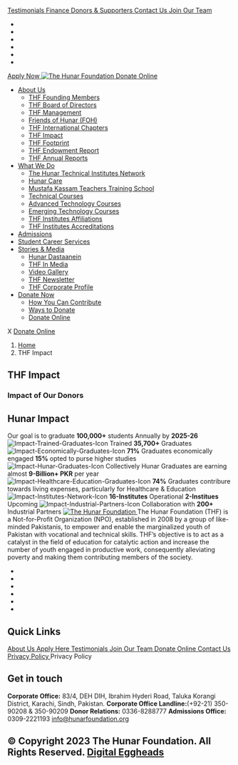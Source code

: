 [ Testimonials ](https://hunarfoundation.org/thf-impact/</testimonials/>)
[ Finance ](https://hunarfoundation.org/thf-impact/</finance/>)
[ Donors & Supporters ](https://hunarfoundation.org/thf-impact/</donors-and-supporters/>)
[ Contact Us ](https://hunarfoundation.org/thf-impact/</contact-us/>)
[ Join Our Team ](https://hunarfoundation.org/thf-impact/</join-our-team/>)
  * [ ](https://hunarfoundation.org/thf-impact/<https:/www.facebook.com/THFPakistan/>)
  * [ ](https://hunarfoundation.org/thf-impact/<https:/www.instagram.com/thehunarfoundation/>)
  * [ ](https://hunarfoundation.org/thf-impact/<https:/www.linkedin.com/company/the-hunar-foundation-thf-/>)
  * [ ](https://hunarfoundation.org/thf-impact/<https:/twitter.com/THFHunar>)
  * [ ](https://hunarfoundation.org/thf-impact/<https:/www.tiktok.com/@thehunarfoundation?_t=8edbSHDc97y&_r=1>)
  * [ ](https://hunarfoundation.org/thf-impact/<https:/www.youtube.com/c/TheHunarFoundationTHF>)


[ Apply Now ](https://hunarfoundation.org/thf-impact/<https:/docs.google.com/forms/d/e/1FAIpQLScI-WyhUZ2lZaoOHCtRIcRShkeC1ulelv_o0Ds8FmYqorPa7w/viewform?vc=0&c=0&w=1&flr=0>)
[ ![The Hunar Foundation](https://hunarfoundation.org/wp-content/uploads/2021/02/THF-Logo.png) ](https://hunarfoundation.org/thf-impact/<https:/hunarfoundation.org/>)
[ Donate Online ](https://hunarfoundation.org/thf-impact/<https:/billing.paypro.com.pk/donation/hunar-foundation/>)
  * [About Us](https://hunarfoundation.org/thf-impact/<https:/hunarfoundation.org/about-us/>)
    * [THF Founding Members](https://hunarfoundation.org/thf-impact/<https:/hunarfoundation.org/thf-founding-members/>)
    * [THF Board of Directors](https://hunarfoundation.org/thf-impact/<https:/hunarfoundation.org/thf-board-of-directors/>)
    * [THF Management](https://hunarfoundation.org/thf-impact/<https:/hunarfoundation.org/thf-management/>)
    * [Friends of Hunar (FOH)](https://hunarfoundation.org/thf-impact/<https:/hunarfoundation.org/friends-of-hunar-foh/>)
    * [THF International Chapters](https://hunarfoundation.org/thf-impact/<https:/hunarfoundation.org/thf-international-chapters/>)
    * [THF Impact](https://hunarfoundation.org/thf-impact/<https:/hunarfoundation.org/thf-impact/>)
    * [THF Footprint](https://hunarfoundation.org/thf-impact/<https:/hunarfoundation.org/thf-footprint/>)
    * [THF Endowment Report](https://hunarfoundation.org/thf-impact/<https:/hunarfoundation.org/thf-endowment-report/>)
    * [THF Annual Reports](https://hunarfoundation.org/thf-impact/<https:/hunarfoundation.org/thf-annual-reports/>)
  * [What We Do](https://hunarfoundation.org/thf-impact/<#>)
    * [The Hunar Technical Institutes Network](https://hunarfoundation.org/thf-impact/<https:/hunarfoundation.org/the-hunar-technical-institutes-network/>)
    * [Hunar Care](https://hunarfoundation.org/thf-impact/<https:/hunarfoundation.org/hunar-care/>)
    * [Mustafa Kassam Teachers Training School](https://hunarfoundation.org/thf-impact/<https:/hunarfoundation.org/mustafa-kassam-teachers-training-school/>)
    * [Technical Courses](https://hunarfoundation.org/thf-impact/<https:/hunarfoundation.org/technical-courses/>)
    * [Advanced Technology Courses](https://hunarfoundation.org/thf-impact/<https:/hunarfoundation.org/advanced-technology-courses/>)
    * [Emerging Technology Courses](https://hunarfoundation.org/thf-impact/<https:/hunarfoundation.org/emerging-technology-courses/>)
    * [THF Institutes Affiliations](https://hunarfoundation.org/thf-impact/<https:/hunarfoundation.org/thf-institutes-affiliations/>)
    * [THF Institutes Accreditations](https://hunarfoundation.org/thf-impact/<https:/hunarfoundation.org/thf-institutes-accreditations/>)
  * [Admissions](https://hunarfoundation.org/thf-impact/<https:/hunarfoundation.org/admissions/>)
  * [Student Career Services](https://hunarfoundation.org/thf-impact/<https:/hunarfoundation.org/student-career-services/>)
  * [Stories & Media](https://hunarfoundation.org/thf-impact/<#>)
    * [Hunar Dastaanein](https://hunarfoundation.org/thf-impact/<https:/hunarfoundation.org/hunar-dastaanein/>)
    * [THF In Media](https://hunarfoundation.org/thf-impact/<https:/hunarfoundation.org/thf-in-media/>)
    * [Video Gallery](https://hunarfoundation.org/thf-impact/<https:/hunarfoundation.org/video-gallery/>)
    * [THF Newsletter](https://hunarfoundation.org/thf-impact/<https:/hunarfoundation.org/wp-content/uploads/2024/01/THF-Newsletter.pdf>)
    * [THF Corporate Profile](https://hunarfoundation.org/thf-impact/<https:/hunarfoundation.org/wp-content/uploads/2024/01/THF-Corporate-Profile.pdf>)
  * [Donate Now](https://hunarfoundation.org/thf-impact/<#>)
    * [How You Can Contribute](https://hunarfoundation.org/thf-impact/<https:/hunarfoundation.org/how-you-can-contribute/>)
    * [Ways to Donate](https://hunarfoundation.org/thf-impact/<https:/hunarfoundation.org/ways-to-donate/>)
    * [Donate Online](https://hunarfoundation.org/thf-impact/<https:/billing.paypro.com.pk/donation/hunar-foundation/>)


X
[ Donate Online ](https://hunarfoundation.org/thf-impact/<https:/billing.paypro.com.pk/donation/hunar-foundation/>)
  1. [Home](https://hunarfoundation.org/thf-impact/<https:/hunarfoundation.org>)
  2. THF Impact


##  THF Impact 
###  Impact of Our Donors 
## Hunar Impact
Our goal is to graduate **100,000+** students Annually by **2025-26**
![Impact-Trained-Graduates-Icon](https://hunarfoundation.org/wp-content/uploads/2024/01/Impact-Trained-Graduates-Icon.png)
Trained **35,700+** Graduates 
![Impact-Economically-Graduates-Icon](https://hunarfoundation.org/wp-content/uploads/2024/01/Impact-Economically-Graduates-Icon.png)
**71%** Graduates economically engaged **15%** opted to purse higher studies 
![Impact-Hunar-Graduates-Icon](https://hunarfoundation.org/wp-content/uploads/2024/01/Impact-Hunar-Graduates-Icon.png)
Collectively Hunar Graduates are earning almost **9-Billion+ PKR** per year
![Impact-Healthcare-Education-Graduates-Icon](https://hunarfoundation.org/wp-content/uploads/2024/01/Impact-Healthcare-Education-Graduates-Icon.png)
**74%** Graduates contribure towards living expenses, particularly for Healthcare & Education 
![Impact-Institutes-Network-Icon](https://hunarfoundation.org/wp-content/uploads/2024/01/Impact-Institutes-Network-Icon.png)
**16-Institutes** Operational **2-Institues** Upcoming 
![Impact-Industrial-Partners-Icon](https://hunarfoundation.org/wp-content/uploads/2024/01/Impact-Industrial-Partners-Icon.png)
Collaboration with **200+** Industrial Partners 
[ ![The Hunar Foundation](https://hunarfoundation.org/wp-content/uploads/2021/02/Honar-Foundation-Linear-Footer-Logo.png) ](https://hunarfoundation.org/thf-impact/<https:/hunarfoundation.org/>)
The Hunar Foundation (THF) is a Not-for-Profit Organization (NPO), established in 2008 by a group of like-minded Pakistanis, to empower and enable the marginalized youth of Pakistan with vocational and technical skills. THF’s objective is to act as a catalyst in the field of education for catalytic action and increase the number of youth engaged in productive work, consequently alleviating poverty and making them contributing members of the society.
  * [ ](https://hunarfoundation.org/thf-impact/<https:/www.facebook.com/THFPakistan/>)
  * [ ](https://hunarfoundation.org/thf-impact/<https:/www.instagram.com/thehunarfoundation/>)
  * [ ](https://hunarfoundation.org/thf-impact/<https:/www.linkedin.com/company/the-hunar-foundation-thf-/>)
  * [ ](https://hunarfoundation.org/thf-impact/<https:/twitter.com/THFHunar>)
  * [ ](https://hunarfoundation.org/thf-impact/<https:/www.tiktok.com/@thehunarfoundation?_t=8edbSHDc97y&_r=1>)
  * [ ](https://hunarfoundation.org/thf-impact/<https:/www.youtube.com/c/TheHunarFoundationTHF>)


## Quick Links
[ About Us ](https://hunarfoundation.org/thf-impact/<https:/hunarfoundation.org/about-us/>)
[ Apply Here ](https://hunarfoundation.org/thf-impact/<>)
[ Testimonials ](https://hunarfoundation.org/thf-impact/</testimonials/>)
[ Join Our Team ](https://hunarfoundation.org/thf-impact/</join-our-team/>)
[ Donate Online ](https://hunarfoundation.org/thf-impact/<https:/billing.paypro.com.pk/donation/hunar-foundation/>)
[ Contact Us ](https://hunarfoundation.org/thf-impact/</contact-us/>)
[ Privacy Policy ](https://hunarfoundation.org/thf-impact/<https:/hunarfoundation.org/privacy-policy/>)
Privacy Policy 
## Get in touch
**Corporate Office:** 83/4, DEH DIH, Ibrahim Hyderi Road, Taluka Korangi District, Karachi, Sindh, Pakistan.
**Corporate Office Landline:**(+92-21) 350-90208 & 350-90209 **Donor Relations:** 0336-8288777 **Admissions Office:** 0309-2221193 
info@hunarfoundation.org
[ ](https://hunarfoundation.org/thf-impact/<#>)
## © Copyright 2023 The Hunar Foundation. All Rights Reserved. [Digital Eggheads](https://hunarfoundation.org/thf-impact/<http:/digitaleggheads.com>)
